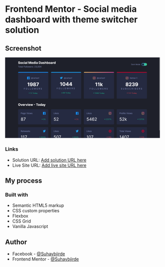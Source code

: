 # Frontend Mentor - Social media dashboard with theme switcher solution


## Screenshot

![](./images/screenshot%204.png)
### Links

- Solution URL: [Add solution URL here](https://www.frontendmentor.io/solutions/social-media-dashboard-with-theme-switcher-with-html-css-vanilla-js-VpqqKV70Mk)
- Live Site URL: [Add live site URL here](https://subtle-licorice-6f3f23.netlify.app)

## My process

### Built with

- Semantic HTML5 markup
- CSS custom properties
- Flexbox
- CSS Grid
- Vanilla Javascript

## Author

- Facebook - [@Suhaybjirde](https://www.facebook.com/profile.php?id=100087769545110)
- Frontend Mentor - [@Suhaybjirde](https://www.frontendmentor.io/profile/suhaybjirde)
